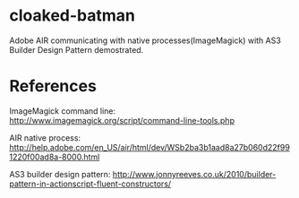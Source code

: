 cloaked-batman
==============

Adobe AIR communicating with native processes(ImageMagick) with AS3 Builder Design Pattern demostrated.


References
==============

ImageMagick command line: http://www.imagemagick.org/script/command-line-tools.php

AIR native process: http://help.adobe.com/en_US/air/html/dev/WSb2ba3b1aad8a27b060d22f991220f00ad8a-8000.html

AS3 builder design pattern: http://www.jonnyreeves.co.uk/2010/builder-pattern-in-actionscript-fluent-constructors/


